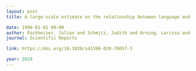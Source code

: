 ```yaml
---
layout: post
title: A large-scale estimate on the relationship between language and motor lateralization

date: 1996-01-01 00:00
author: Packheiser, Julian and Schmitz, Judith and Arning, Larissa and Beste, Christian and Güntürkün, Onur and Ocklenburg, Sebastian
journal: Scientific Reports

link: https://doi.org/10.1038/s41598-020-70057-3

year: 2020
---
```




